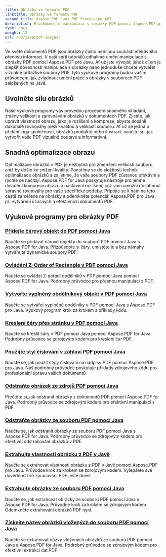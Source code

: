 ```yaml
---
title: Obrázky ve formátu PDF
linktitle: Obrázky ve formátu PDF
second_title: Aspose.PDF Java PDF Processing API
description: Prozkoumejte manipulaci s obrázky PDF pomocí Aspose.PDF pro Java. Naučte se vkládat, upravovat a optimalizovat obrázky do PDF bez námahy.
type: docs
weight: 12
url: /cs/java/pdf-images/
---
```


Ve světě dokumentů PDF jsou obrázky často nedílnou součástí efektivního přenosu informací. V naší sérii tutoriálů odhalíme umění manipulace s obrázky PDF pomocí Aspose.PDF pro Javu. Ať už jste vývojář, jehož cílem je zlepšit dovednosti manipulace s obrázky nebo jednoduše chcete vytvářet vizuálně přitažlivé soubory PDF, tyto výukové programy budou vaším průvodcem, jak zvládnout umění práce s obrázky v souborech PDF založených na Javě.

## Uvolněte sílu obrázků

Naše výukové programy vás provedou procesem snadného vkládání, změny velikosti a zarovnávání obrázků v dokumentech PDF. Zjistíte, jak upravit vlastnosti obrazu, jako je rozlišení a komprese, abyste dosáhli dokonalé rovnováhy mezi kvalitou a velikostí souboru. Ať už se jedná o přidání loga společnosti, obrázků produktů nebo ilustrací, naučíte se, jak vytvořit vaše PDF vizuálně poutavé a informativní.

## Snadná optimalizace obrazu

Optimalizace obrázků v PDF je nezbytná pro zmenšení velikosti souboru, aniž by došlo ke snížení kvality. Ponoříme se do složitosti technik optimalizace obrázků a zajistíme, že vaše soubory PDF zůstanou efektivní a rychle se načítají. Aspose.PDF for Java poskytuje nástroje pro jemné doladění komprese obrazu a nastavení rozlišení, což vám umožní dosáhnout správné rovnováhy pro vaše specifické potřeby. Připojte se k nám na této cestě zaměřené na obrázky a odemkněte potenciál Aspose.PDF pro Java při vytváření úžasných a efektivních dokumentů PDF.

## Výukové programy pro obrázky PDF
### [Přidejte čárový objekt do PDF pomocí Java](./add-line-object-to-pdf-using-java/)
Naučte se přidávat čárové objekty do souborů PDF pomocí Java s Aspose.PDF for Java. Přizpůsobte si čáry, umístěte je a bez námahy vytvářejte dynamické soubory PDF.
### [Ovládání Z-Order of Rectangle v PDF pomocí Java](./controlling-z-order-of-rectangle-in-pdf-with-java/)
Naučte se ovládat Z-pořadí obdélníků v PDF pomocí Java pomocí Aspose.PDF for Java. Podrobný průvodce pro přesnou manipulaci s PDF.
### [Vytvořte vyplněný obdélníkový objekt v PDF pomocí Java](./create-filled-rectangle-object-in-pdf-using-java/)
Naučte se vytvářet vyplněné obdélníky v PDF pomocí Java s Aspose.PDF pro Java. Výukový program krok za krokem s příklady kódu.
### [Kreslení čáry přes stránku v PDF pomocí Java](./drawing-line-across-the-page-in-pdf-with-java/)
Naučte se kreslit čáry v PDF pomocí Java pomocí Aspose.PDF for Java. Podrobný průvodce se zdrojovým kódem pro kreslení čar PDF.
### [Použijte styl číslování v záhlaví PDF pomocí Java](./apply-numbering-style-in-heading-of-pdf-using-java/)
Naučte se, jak použít styly číslování na nadpisy PDF pomocí Aspose.PDF pro Java. Náš podrobný průvodce poskytuje příklady zdrojového kódu pro profesionální úpravu vašich dokumentů.
### [Odstraňte obrázek ze zdrojů PDF pomocí Java](./delete-image-from-pdf-resources-using-java/)
Přečtěte si, jak odstranit obrázky z dokumentů PDF pomocí Aspose.PDF for Java. Podrobný průvodce se zdrojovým kódem pro efektivní manipulaci s PDF.
### [Odstraňte obrázky ze souboru PDF pomocí Java](./delete-images-from-pdf-file-using-java/)
Naučte se, jak odstranit obrázky ze souboru PDF pomocí Java s Aspose.PDF for Java. Podrobný průvodce se zdrojovým kódem pro efektivní odstraňování obrázků v PDF.
### [Extrahujte vlastnosti obrázku z PDF v Javě](./extract-image-properties-from-pdf-in-java/)
Naučte se extrahovat vlastnosti obrázku z PDF v Javě pomocí Aspose.PDF pro Javu. Průvodce krok za krokem se zdrojovým kódem. Vylepšete své dovednosti ve zpracování PDF ještě dnes!
### [Extrahujte obrázky ze souboru PDF pomocí Java](./extract-images-from-pdf-file-using-java/)
Naučte se, jak extrahovat obrázky ze souboru PDF pomocí Java s Aspose.PDF for Java. Průvodce krok za krokem se zdrojovým kódem. Odemkněte extrahování obrázků PDF nyní.
### [Získejte název obrázků vložených do souboru PDF pomocí Java](./get-name-of-images-embedded-in-pdf-file-using-java/)
Naučte se extrahovat názvy vložených obrázků ze souborů PDF pomocí Java a Aspose.PDF for Java. Podrobný průvodce se zdrojovým kódem pro efektivní extrakci dat PDF